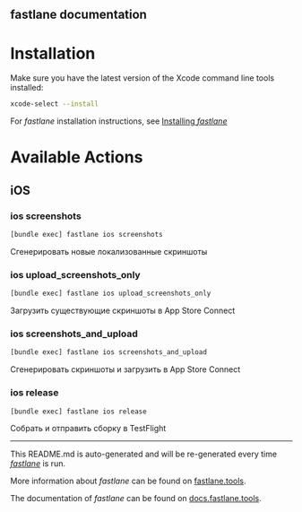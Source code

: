 fastlane documentation
----

# Installation

Make sure you have the latest version of the Xcode command line tools installed:

```sh
xcode-select --install
```

For _fastlane_ installation instructions, see [Installing _fastlane_](https://docs.fastlane.tools/#installing-fastlane)

# Available Actions

## iOS

### ios screenshots

```sh
[bundle exec] fastlane ios screenshots
```

Сгенерировать новые локализованные скриншоты

### ios upload_screenshots_only

```sh
[bundle exec] fastlane ios upload_screenshots_only
```

Загрузить существующие скриншоты в App Store Connect

### ios screenshots_and_upload

```sh
[bundle exec] fastlane ios screenshots_and_upload
```

Сгенерировать скриншоты и загрузить в App Store Connect

### ios release

```sh
[bundle exec] fastlane ios release
```

Собрать и отправить сборку в TestFlight

----

This README.md is auto-generated and will be re-generated every time [_fastlane_](https://fastlane.tools) is run.

More information about _fastlane_ can be found on [fastlane.tools](https://fastlane.tools).

The documentation of _fastlane_ can be found on [docs.fastlane.tools](https://docs.fastlane.tools).
